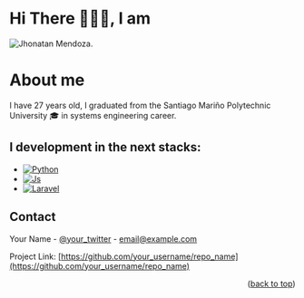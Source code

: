 # Hi There 🙋🏽‍♂️​, I am

![Jhonatan Mendoza](https://github.com/IngJhonatanM/IngJhonatanM-/assets/118300542/09650a06-de46-4510-a1f3-7569b6eabfca).


# About me

I have 27 years old, I graduated from the Santiago Mariño Polytechnic University 🎓 in systems engineering career.

I development in the next stacks:
---
* [![Python][python.com]][python-url]
* [![Js][js.com]][js-url]
* [![Laravel][Laravel.com]][Laravel-url]


<!-- CONTACT -->
## Contact

Your Name - [@your_twitter](https://twitter.com/your_username) - email@example.com

Project Link: [https://github.com/your_username/repo_name](https://github.com/your_username/repo_name)

<p align="right">(<a href="#readme-top">back to top</a>)</p>

<!-- MARKDOWN LINKS & IMAGES -->
[Laravel.com]: https://img.shields.io/badge/Laravel-FF2D20?style=for-the-badge&logo=laravel&logoColor=white
[Laravel-url]: https://laravel.com
[Python.com]: https://www.python.org/static/img/python-logo.png
[Python-url]: https://www.python.org
[js.com]: https://aprendejavascript.org/assets/favicon.png
[js-url]: https://developer.mozilla.org/es/docs/Web/JavaScript

